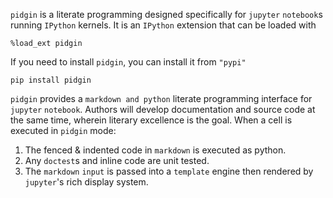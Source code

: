 `pidgin` is a literate programming designed specifically for `jupyter` `notebook`s running `IPython` kernels.
It is an `IPython` extension that can be loaded with

<code>%load_ext pidgin</code>

If you need to install `pidgin`, you can install it from `"pypi"`

<code>pip install pidgin</code> 



`pidgin` provides a `markdown and python` literate programming interface for `jupyter` `notebook`.
Authors will develop documentation and source code at the same time,
wherein literary excellence is the goal.
When a cell is executed in `pidgin` mode:
1. The fenced & indented code in `markdown` is executed as python.
2. Any `doctest`s and inline code are unit tested.
3. The `markdown` `input` is passed into a `template` engine then rendered by `jupyter`'s rich display system.

